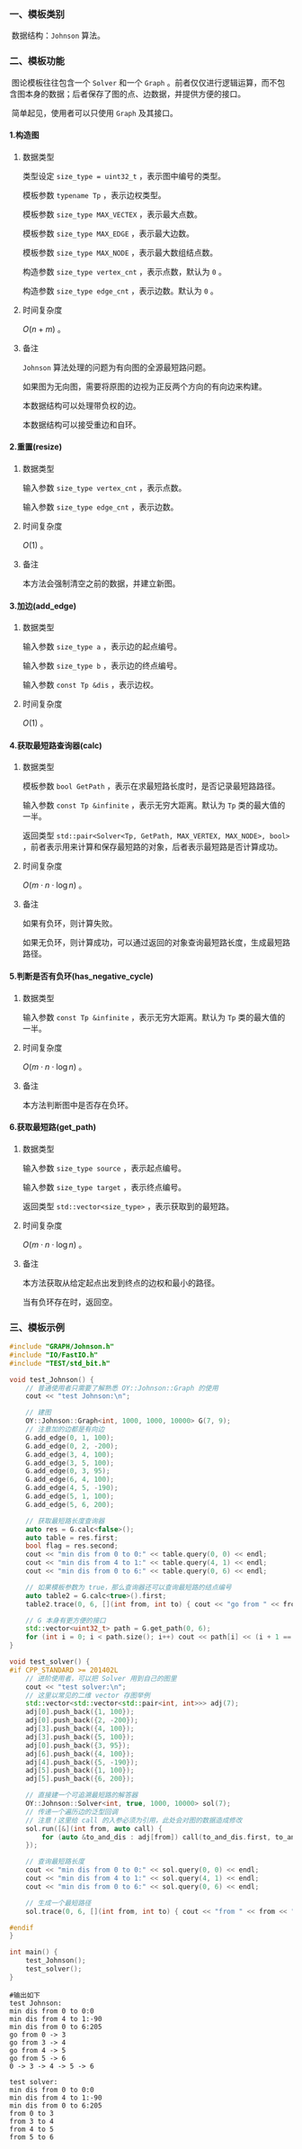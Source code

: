 ### 一、模板类别

​	数据结构：`Johnson` 算法。

### 二、模板功能

​	图论模板往往包含一个 `Solver` 和一个 `Graph` 。前者仅仅进行逻辑运算，而不包含图本身的数据；后者保存了图的点、边数据，并提供方便的接口。

​	简单起见，使用者可以只使用 `Graph` 及其接口。

#### 1.构造图

1. 数据类型

   类型设定 `size_type = uint32_t` ，表示图中编号的类型。

   模板参数 `typename Tp` ，表示边权类型。

   模板参数 `size_type MAX_VECTEX` ，表示最大点数。

   模板参数 `size_type MAX_EDGE` ，表示最大边数。
   
   模板参数 `size_type MAX_NODE` ，表示最大数组结点数。
   
   构造参数 `size_type vertex_cnt` ，表示点数，默认为 `0` 。
   
   构造参数 `size_type edge_cnt` ，表示边数。默认为 `0` 。
   
2. 时间复杂度

   $O(n+m)$ 。

3. 备注

   `Johnson` 算法处理的问题为有向图的全源最短路问题。

   如果图为无向图，需要将原图的边视为正反两个方向的有向边来构建。
   
   本数据结构可以处理带负权的边。

   本数据结构可以接受重边和自环。
   

#### 2.重置(resize)

1. 数据类型

   输入参数 `size_type vertex_cnt` ，表示点数。

   输入参数 `size_type edge_cnt` ，表示边数。

2. 时间复杂度

   $O(1)$ 。

3. 备注

   本方法会强制清空之前的数据，并建立新图。

#### 3.加边(add_edge)

1. 数据类型

   输入参数 `size_type a`​ ，表示边的起点编号。

   输入参数 `size_type b` ，表示边的终点编号。

   输入参数 `const Tp &dis` ，表示边权。

2. 时间复杂度

   $O(1)$ 。

#### 4.获取最短路查询器(calc)

1. 数据类型
   
   模板参数 `bool GetPath` ，表示在求最短路长度时，是否记录最短路路径。

   输入参数 `const Tp &infinite` ，表示无穷大距离。默认为 `Tp` 类的最大值的一半。

   返回类型 `std::pair<Solver<Tp, GetPath, MAX_VERTEX, MAX_NODE>, bool>` ，前者表示用来计算和保存最短路的对象，后者表示最短路是否计算成功。

2. 时间复杂度

    $O(m\cdot n\cdot\log n)$ 。

3. 备注

   如果有负环，则计算失败。

   如果无负环，则计算成功，可以通过返回的对象查询最短路长度，生成最短路路径。

#### 5.判断是否有负环(has_negative_cycle)

1. 数据类型

   输入参数 `const Tp &infinite` ，表示无穷大距离。默认为 `Tp` 类的最大值的一半。

2. 时间复杂度

    $O(m\cdot n\cdot\log n)$ 。

3. 备注

   本方法判断图中是否存在负环。

#### 6.获取最短路(get_path)

1. 数据类型

   输入参数 `size_type source` ，表示起点编号。

   输入参数 `size_type target` ，表示终点编号。

   返回类型 `std::vector<size_type>` ，表示获取到的最短路。

2. 时间复杂度

    $O(m\cdot n\cdot\log n)$ 。

3. 备注

   本方法获取从给定起点出发到终点的边权和最小的路径。

   当有负环存在时，返回空。


### 三、模板示例

```c++
#include "GRAPH/Johnson.h"
#include "IO/FastIO.h"
#include "TEST/std_bit.h"

void test_Johnson() {
    // 普通使用者只需要了解熟悉 OY::Johnson::Graph 的使用
    cout << "test Johnson:\n";

    // 建图
    OY::Johnson::Graph<int, 1000, 1000, 10000> G(7, 9);
    // 注意加的边都是有向边
    G.add_edge(0, 1, 100);
    G.add_edge(0, 2, -200);
    G.add_edge(3, 4, 100);
    G.add_edge(3, 5, 100);
    G.add_edge(0, 3, 95);
    G.add_edge(6, 4, 100);
    G.add_edge(4, 5, -190);
    G.add_edge(5, 1, 100);
    G.add_edge(5, 6, 200);

    // 获取最短路长度查询器
    auto res = G.calc<false>();
    auto table = res.first;
    bool flag = res.second;
    cout << "min dis from 0 to 0:" << table.query(0, 0) << endl;
    cout << "min dis from 4 to 1:" << table.query(4, 1) << endl;
    cout << "min dis from 0 to 6:" << table.query(0, 6) << endl;

    // 如果模板参数为 true，那么查询器还可以查询最短路的结点编号
    auto table2 = G.calc<true>().first;
    table2.trace(0, 6, [](int from, int to) { cout << "go from " << from << " -> " << to << endl; });

    // G 本身有更方便的接口
    std::vector<uint32_t> path = G.get_path(0, 6);
    for (int i = 0; i < path.size(); i++) cout << path[i] << (i + 1 == path.size() ? "\n\n" : " -> ");
}

void test_solver() {
#if CPP_STANDARD >= 201402L
    // 进阶使用者，可以把 Solver 用到自己的图里
    cout << "test solver:\n";
    // 这里以常见的二维 vector 存图举例
    std::vector<std::vector<std::pair<int, int>>> adj(7);
    adj[0].push_back({1, 100});
    adj[0].push_back({2, -200});
    adj[3].push_back({4, 100});
    adj[3].push_back({5, 100});
    adj[0].push_back({3, 95});
    adj[6].push_back({4, 100});
    adj[4].push_back({5, -190});
    adj[5].push_back({1, 100});
    adj[5].push_back({6, 200});

    // 直接建一个可追溯最短路的解答器
    OY::Johnson::Solver<int, true, 1000, 10000> sol(7);
    // 传递一个遍历边的泛型回调
    // 注意！这里给 call 的入参必须为引用，此处会对图的数据造成修改
    sol.run([&](int from, auto call) {
        for (auto &to_and_dis : adj[from]) call(to_and_dis.first, to_and_dis.second);
    });

    // 查询最短路长度
    cout << "min dis from 0 to 0:" << sol.query(0, 0) << endl;
    cout << "min dis from 4 to 1:" << sol.query(4, 1) << endl;
    cout << "min dis from 0 to 6:" << sol.query(0, 6) << endl;

    // 生成一个最短路径
    sol.trace(0, 6, [](int from, int to) { cout << "from " << from << " to " << to << endl; });

#endif
}

int main() {
    test_Johnson();
    test_solver();
}
```

```
#输出如下
test Johnson:
min dis from 0 to 0:0
min dis from 4 to 1:-90
min dis from 0 to 6:205
go from 0 -> 3
go from 3 -> 4
go from 4 -> 5
go from 5 -> 6
0 -> 3 -> 4 -> 5 -> 6

test solver:
min dis from 0 to 0:0
min dis from 4 to 1:-90
min dis from 0 to 6:205
from 0 to 3
from 3 to 4
from 4 to 5
from 5 to 6

```

